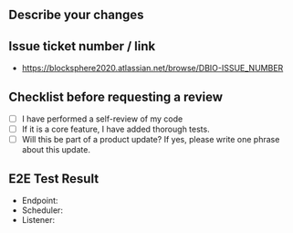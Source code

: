 ## Describe your changes

## Issue ticket number / link
- https://blocksphere2020.atlassian.net/browse/DBIO-ISSUE_NUMBER

## Checklist before requesting a review

- [ ] I have performed a self-review of my code
- [ ] If it is a core feature, I have added thorough tests.
- [ ] Will this be part of a product update? If yes, please write one phrase about this update.

## E2E Test Result
- Endpoint:
- Scheduler:
- Listener: 

